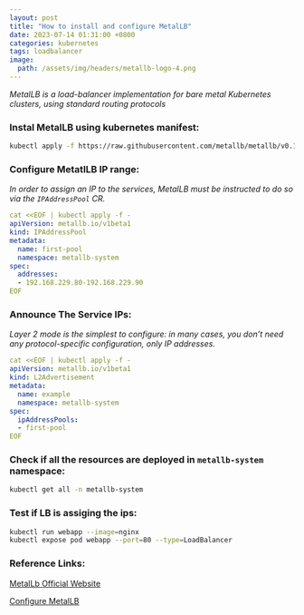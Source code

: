 ```yaml
---
layout: post
title: "How to install and configure MetalLB"
date: 2023-07-14 01:31:00 +0800
categories: kubernetes
tags: loadbalancer
image:
  path: /assets/img/headers/metallb-logo-4.png
---
```


*MetalLB is a load-balancer implementation for bare metal Kubernetes clusters, using standard routing protocols*

### Instal MetalLB using kubernetes manifest: 

```bash
kubectl apply -f https://raw.githubusercontent.com/metallb/metallb/v0.13.10/config/manifests/metallb-native.yaml
```

### Configure MetatlLB IP range:

*In order to assign an IP to the services, MetalLB must be instructed to do so via the `IPAddressPool` CR.*

```yml
cat <<EOF | kubectl apply -f -
apiVersion: metallb.io/v1beta1
kind: IPAddressPool
metadata:
  name: first-pool
  namespace: metallb-system
spec:
  addresses:
  - 192.168.229.80-192.168.229.90
EOF
```

### Announce The Service IPs:

*Layer 2 mode is the simplest to configure: in many cases, you don’t need any protocol-specific configuration, only IP addresses.*

```yaml
cat <<EOF | kubectl apply -f -
apiVersion: metallb.io/v1beta1
kind: L2Advertisement
metadata:
  name: example
  namespace: metallb-system
spec:
  ipAddressPools:
  - first-pool
EOF
```

### Check if all the resources are deployed in `metallb-system` namespace:

```bash
kubectl get all -n metallb-system
```

### Test if LB is assiging the ips:

```bash
kubectl run webapp --image=nginx
kubectl expose pod webapp --port=80 --type=LoadBalancer
```
### Reference Links:

[MetalLb Official Website](https://metallb.org/installation/)

[Configure MetalLB](https://metallb.org/configuration/)
